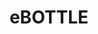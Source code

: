---
# Project's title
title: "eBOTTLE"

# Featured image used for thumbnail and banner at detail page
featured_image: ""

# Short summary of the project
summary: "Vzpostavitev naprednih IKT storitev za analizo življenjskega cikla steklene embalaže – eBOTTLE. Naročnik projekta je RAZVOJNI CENTER eNeM Novi materiali, d.o.o. Sodelovanje se nanaša na izvajanje projekta  pod naslovom »Pametno multikomponentno embalažno steklo» – projekt eBOTTLE, ki je bil s strani Ministrstva za gospodarski razvoj in tehnologijo potrjen za sofinanciranje v okviru Javnega razpisa. Odsek za komunikacijske sisteme sodeluje na operaciji kot zunanji izvajalec raziskovalno-razvojnih aktivnosti pri razvoju in vzpostavitvi naprednih IKT storitev za analizo življenjskega cikla steklene embalaže."

# When project started and ended
date_start: "2019-01-01T00:00:00Z"
date_end: "2020-12-31T00:00:00Z"

# Project_url
project_url: ""

# Tags/Categories
tags:
- energy
---